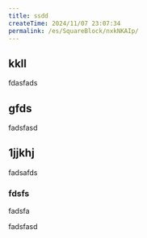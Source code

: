 ```yaml
---
title: ssdd
createTime: 2024/11/07 23:07:34
permalink: /es/SquareBlock/nxkNKAIp/
---
```


## kkll
fdasfads

## gfds
fadsfasd

## 1jjkhj
fadsafds

### fdsfs 
fadsfa


fadsfasd
